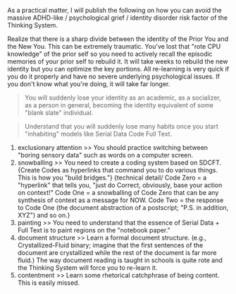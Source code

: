 As a practical matter, I will publish the following on how you can avoid the massive ADHD-like / psychological grief / identity disorder risk factor of the Thinking System.

Realize that there is a sharp divide between the identity of the Prior You and the New You. This can be extremely traumatic. You've lost that "rote CPU knowledge" of the prior self so you need to actively recall the episodic memories of your prior self to rebuild it. It will take weeks to rebuild the new identity but you can optimize the key portions. All re-learning is very quick if you do it properly and have no severe underlying psychological issues. If you don't know what you're doing, it will take far longer.

> You will suddenly lose your identity as an academic, as a socializer, as a person in general, becoming the identity equivalent of some "blank slate" individual.

> Understand that you will suddenly lose many habits once you start "inhabiting" models like Serial Data Code Full Text.

1. exclusionary attention >> You should practice switching between "boring sensory data" such as words on a computer screen.
2. snowballing >> You need to create a coding system based on SDCFT. {Create Codes as hyperlinks that command you to do various things. This is how you "build bridges."} {technical detail/ Code Zero = a "hyperlink" that tells you, "just do Correct, obviously, base your action on context!" Code One = a snowballing of Code Zero that can be any synthesis of context as a message for NOW. Code Two = the response to Code One (the document abstraction of a postscript; "P.S. in addition, XYZ") and so on.}
3. painting >> You need to understand that the essence of Serial Data + Full Text is to paint regions on the "notebook paper."
4. document structure >> Learn a formal document structure. (e.g., Crystallized-Fluid binary; imagine that the first sentences of the document are crystallized while the rest of the document is far more fluid.) The way document reading is taught in schools is quite rote and the Thinking System will force you to re-learn it.
5. contentment >> Learn some rhetorical catchphrase of being content. This is easily missed.
